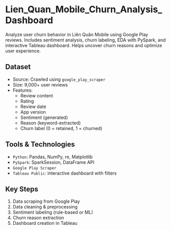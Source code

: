 # Lien_Quan_Mobile_Churn_Analysis_Dashboard
Analyze user churn behavior in Liên Quân Mobile using Google Play reviews. Includes sentiment analysis, churn labeling, EDA with PySpark, and interactive Tableau dashboard. Helps uncover churn reasons and optimize user experience.
##  Dataset
- Source: Crawled using `google_play_scraper`
- Size: 9,000+ user reviews  
- Features:
  - Review content
  - Rating
  - Review date
  - App version
  - Sentiment (generated)
  - Reason (keyword-extracted)
  - Churn label (0 = retained, 1 = churned)
  
## Tools & Technologies

- `Python`: Pandas, NumPy, re, Matplotlib
- `PySpark`: SparkSession, DataFrame API
- `Google Play Scraper`
- `Tableau Public`: interactive dashboard with filters
## Key Steps

1. Data scraping from Google Play
2. Data cleaning & preprocessing
3. Sentiment labeling (rule-based or ML)
4. Churn reason extraction
5. Dashboard creation in Tableau
